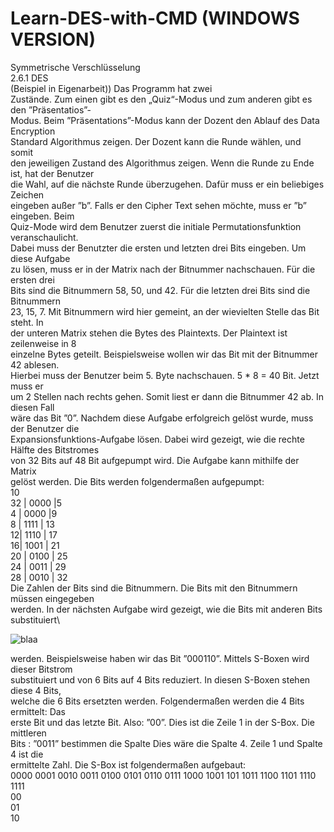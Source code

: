 # Learn-DES-with-CMD (WINDOWS VERSION)

Symmetrische Verschlüsselung\
2.6.1 DES\
(Beispiel in Eigenarbeit)) Das Programm hat zwei\
Zustände. Zum einen gibt es den „Quiz“-Modus und zum anderen gibt es den ”Präsentatios”-\
Modus. Beim ”Präsentations”-Modus kann der Dozent den Ablauf des Data Encryption\
Standard Algorithmus zeigen. Der Dozent kann die Runde wählen, und somit\
den jeweiligen Zustand des Algorithmus zeigen. Wenn die Runde zu Ende ist, hat der Benutzer\
die Wahl, auf die nächste Runde überzugehen. Dafür muss er ein beliebiges Zeichen\
eingeben außer ”b”. Falls er den Cipher Text sehen möchte, muss er ”b” eingeben. Beim\
Quiz-Mode wird dem Benutzer zuerst die initiale Permutationsfunktion veranschaulicht.\
Dabei muss der Benutzter die ersten und letzten drei Bits eingeben. Um diese Aufgabe\
zu lösen, muss er in der Matrix nach der Bitnummer nachschauen. Für die ersten drei\
Bits sind die Bitnummern 58, 50, und 42. Für die letzten drei Bits sind die Bitnummern\
23, 15, 7. Mit Bitnummern wird hier gemeint, an der wievielten Stelle das Bit steht. In\
der unteren Matrix stehen die Bytes des Plaintexts. Der Plaintext ist zeilenweise in 8\
einzelne Bytes geteilt. Beispielsweise wollen wir das Bit mit der Bitnummer 42 ablesen.\
Hierbei muss der Benutzer beim 5. Byte nachschauen. 5 * 8 = 40 Bit. Jetzt muss er\
um 2 Stellen nach rechts gehen. Somit liest er dann die Bitnummer 42 ab. In diesen Fall\
wäre das Bit ”0”. Nachdem diese Aufgabe erfolgreich gelöst wurde, muss der Benutzer die\
Expansionsfunktions-Aufgabe lösen. Dabei wird gezeigt, wie die rechte Hälfte des Bitstromes\
von 32 Bits auf 48 Bit aufgepumpt wird. Die Aufgabe kann mithilfe der Matrix\
gelöst werden. Die Bits werden folgendermaßen aufgepumpt:\
10\
32 | 0000 |5\
4 | 0000 |9\
8 | 1111 | 13\
12| 1110 | 17\
16| 1001 | 21\
20 | 0100 | 25\
24 | 0011 | 29\
28 | 0010 | 32\
Die Zahlen der Bits sind die Bitnummern. Die Bits mit den Bitnummern müssen eingegeben\
werden. In der nächsten Aufgabe wird gezeigt, wie die Bits mit anderen Bits substituiert\

![blaa](https://user-images.githubusercontent.com/15650025/192159328-b94d180e-c0bc-43f1-9375-8b59aa3f1f24.PNG)


werden. Beispielsweise haben wir das Bit ”000110”. Mittels S-Boxen wird dieser Bitstrom\
substituiert und von 6 Bits auf 4 Bits reduziert. In diesen S-Boxen stehen diese 4 Bits,\
welche die 6 Bits ersetzten werden. Folgendermaßen werden die 4 Bits ermittelt: Das\
erste Bit und das letzte Bit. Also: ”00”. Dies ist die Zeile 1 in der S-Box. Die mittleren\
Bits : ”0011” bestimmen die Spalte Dies wäre die Spalte 4. Zeile 1 und Spalte 4 ist die\
ermittelte Zahl. Die S-Box ist folgendermaßen aufgebaut:\
	0000 0001 0010 0011 0100 0101 0110 0111 1000 1001 101 1011 1100 1101 1110 1111 <br /> 
00\
01\
10






